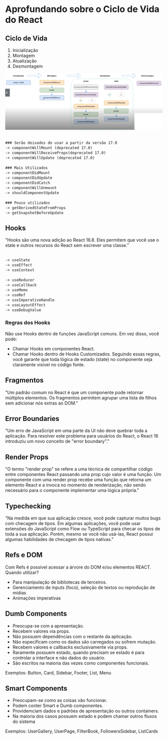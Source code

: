 # Aprofundando sobre o Ciclo de Vida do React

## Ciclo de Vida

1. Inicialização
2. Montagem
3. Atualização
4. Desmontagem

<p align="center">
  <img width="1000" src="images/ciclodevida.png">
 </p>

```shell

### Serão deixados de usar a partir da versão 17.0
-> componentWillMount (deprecated 17.0)
-> componentWillReceiveProps(deprecated 17.0)
-> componentWillUpdate (deprecated 17.0)

### Mais Utilizados
-> componentDidMount 
-> componentDidUpdate 
-> componentDidCatch
-> componentWillUnmount 
-> shouldComponentUpdate

### Pouco utilizados
-> getDerivedStateFromProps
-> getSnapshetBeforeUpdate

```

## Hooks
"Hooks são uma nova adição ao React 16.8. Eles permitem que você use o state e outros recursos do React sem escrever uma classe."

```shell

-> useState
-> useEffect
-> useContext

-> useReducer
-> useCallback
-> useMemo
-> useRef
-> useImperativeHandle
-> useLayoutEffect
-> useDebugValue

```

### Regras dos Hooks
Não use Hooks dentro de funções JavaScript comuns. Em vez disso, você pode:

* Chamar Hooks em componentes React.
* Chamar Hooks dentro de Hooks Customizados.
Seguindo essas regras, você garante que toda lógica de estado (state) no componente seja claramente visível no código fonte.


## Fragmentos
"Um padrão comum no React é que um componente pode retornar múltiplos elementos. Os fragmentos permitem agrupar uma lista de filhos sem adicionar nós extras ao DOM."

## Error Boundaries
"Um erro de JavaScript em uma parte da UI não deve quebrar toda a aplicação. Para resolver este problema para usuários do React, o React 16 introduziu um novo conceito de "error boundary"."

## Render Props
"O termo "render prop" se refere a uma técnica de compartilhar código entre componentes React passando uma prop cujo valor é uma função.
Um componente com uma render prop recebe uma função que retorna um elemento React e a invoca no momento de renderização, não sendo necessário para o componente implementar uma lógica própria."

## Typechecking
"Na medida em que sua aplicação cresce, você pode capturar muitos bugs com checagem de tipos. Em algumas aplicações, você pode usar extensões do JavaScript como Flow ou TypeScript para checar os tipos de toda a sua aplicação. Porém, mesmo se você não usá-las, React possui algumas habilidades de checagem de tipos nativas."

## Refs e DOM
Com Refs é possível acessar a árvore do DOM e/ou elementos REACT. Quando utilizar?

* Para manipulação de bibliotecas de terceiros.
* Gerenciamento de inputs (foco), seleção de textos ou reprodução de mídias
* Animações imperativas

## Dumb Components
* Preocupa-se com a apresentação.
* Recebem valores via props.
* Não possuem dependências com o restante da aplicação.
* Não especificam como os dados são carregados ou sofrem mutação.
* Recebem valores e callbacks exclusivamente via props.
* Raramente possuem estado, quando precisam se estado é para controlar a interface e não dados do usuário.
* São escritos na maioria das vezes como componentes funcionais.

Exemplos: Button, Card, Sidebar, Footer, List, Menu

## Smart Components
* Preocupam-se como as coisas vão funcionar.
* Podem conter Smart e Dumb componentes.
* Providemciam dados e padrões de apresentação ou outros containers.
* Na maioria dos casos possuem estado e podem chamar outros fluxos do sistema

Exemplos: UserGallery, UserPage, FilterBook, FollowersSidebar, ListCards


